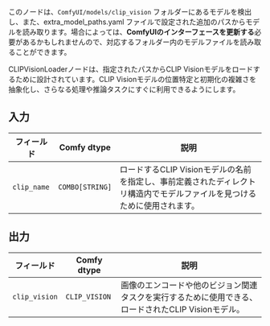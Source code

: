 このノードは、`ComfyUI/models/clip_vision` フォルダーにあるモデルを検出し、また、extra_model_paths.yaml ファイルで設定された追加のパスからモデルを読み取ります。場合によっては、**ComfyUIのインターフェースを更新する**必要があるかもしれませんので、対応するフォルダー内のモデルファイルを読み取ることができます。

CLIPVisionLoaderノードは、指定されたパスからCLIP Visionモデルをロードするために設計されています。CLIP Visionモデルの位置特定と初期化の複雑さを抽象化し、さらなる処理や推論タスクにすぐに利用できるようにします。

## 入力

| フィールド       | Comfy dtype | 説明                                                                       |
|-------------|-------------|-----------------------------------------------------------------------------------|
| `clip_name` | `COMBO[STRING]` | ロードするCLIP Visionモデルの名前を指定し、事前定義されたディレクトリ構造内でモデルファイルを見つけるために使用されます。 |

## 出力

| フィールド          | Comfy dtype     | 説明                                                              |
|----------------|-----------------|--------------------------------------------------------------------------|
| `clip_vision`  | `CLIP_VISION`   | 画像のエンコードや他のビジョン関連タスクを実行するために使用できる、ロードされたCLIP Visionモデル。 |
